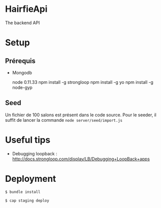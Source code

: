 HairfieApi
==========

The backend API

# Setup

## Prérequis

* Mongodb

    node 0.11.33
    npm install -g strongloop
    npm install -g yo
    npm install -g node-gyp

## Seed

Un fichier de 100 salons est présent dans le code source. Pour le seeder, il suffit de lancer la commande `node server/seed/import.js`


# Useful tips

* Debugging loopback : http://docs.strongloop.com/display/LB/Debugging+LoopBack+apps

# Deployment

    $ bundle install

    $ cap staging deploy
